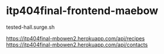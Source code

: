 # itp404final-frontend-maebow

tested-hall.surge.sh

https://itp404final-mbowen2.herokuapp.com/api/recipes
https://itp404final-mbowen2.herokuapp.com/api/contacts
